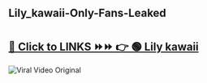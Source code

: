 
 ## Lily_kawaii-Only-Fans-Leaked

# <h2><a href="https://clipsfans.com/Lily_kawaii&ref=git">🔗 Click to LINKS ⏩⏩ 👉 🟢 Lily kawaii </a></h2>

<a href="https://clipsfans.com/Lily_kawaii&ref=git" rel="nofollow" data-target="animated-image.originalLink"><img src="https://i.ibb.co.com/xMMVF88/686577567.gif" alt="Viral Video Original" style="max-width: 100%; display: inline-block;" data-target="animated-image.originalImage"></a>
